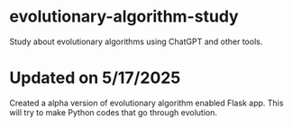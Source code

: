 # evolutionary-algorithm-study
Study about evolutionary algorithms using ChatGPT and other tools.

# Updated on 5/17/2025
Created a alpha version of evolutionary algorithm enabled Flask app. This will try to make Python codes that go through evolution.
